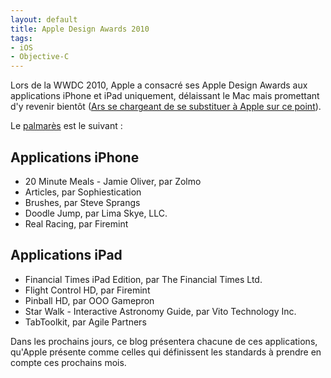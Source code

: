 ```yaml
---
layout: default
title: Apple Design Awards 2010
tags:
- iOS
- Objective-C
---
```


Lors de la WWDC 2010, Apple a consacré ses Apple Design Awards aux applications
iPhone et iPad uniquement, délaissant le Mac mais promettant d'y revenir bientôt
([Ars se chargeant de se substituer à Apple sur ce
point](http://arstechnica.com/apple/news/2010/06/2010-ars-design-award-winners-for-mac-os-x-software.ars)).

Le [palmarès](http://developer.apple.com/wwdc/ada/index.html) est le suivant :

## Applications iPhone

- 20 Minute Meals - Jamie Oliver, par Zolmo
- Articles, par Sophiestication
- Brushes, par Steve Sprangs
- Doodle Jump, par Lima Skye, LLC.
- Real Racing, par Firemint

## Applications iPad

- Financial Times iPad Edition, par The Financial Times Ltd.
- Flight Control HD, par Firemint
- Pinball HD, par OOO Gamepron
- Star Walk - Interactive Astronomy Guide, par Vito Technology Inc.
- TabToolkit, par Agile Partners

Dans les prochains jours, ce blog présentera chacune de ces applications, qu'Apple présente comme celles qui définissent les standards à prendre en compte ces prochains mois.
